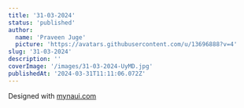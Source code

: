 ```yaml
---
title: '31-03-2024'
status: 'published'
author:
  name: 'Praveen Juge'
  picture: 'https://avatars.githubusercontent.com/u/13696888?v=4'
slug: '31-03-2024'
description: ''
coverImage: '/images/31-03-2024-UyMD.jpg'
publishedAt: '2024-03-31T11:11:06.072Z'
---
```


Designed with [mynaui.com](http://mynaui.com)